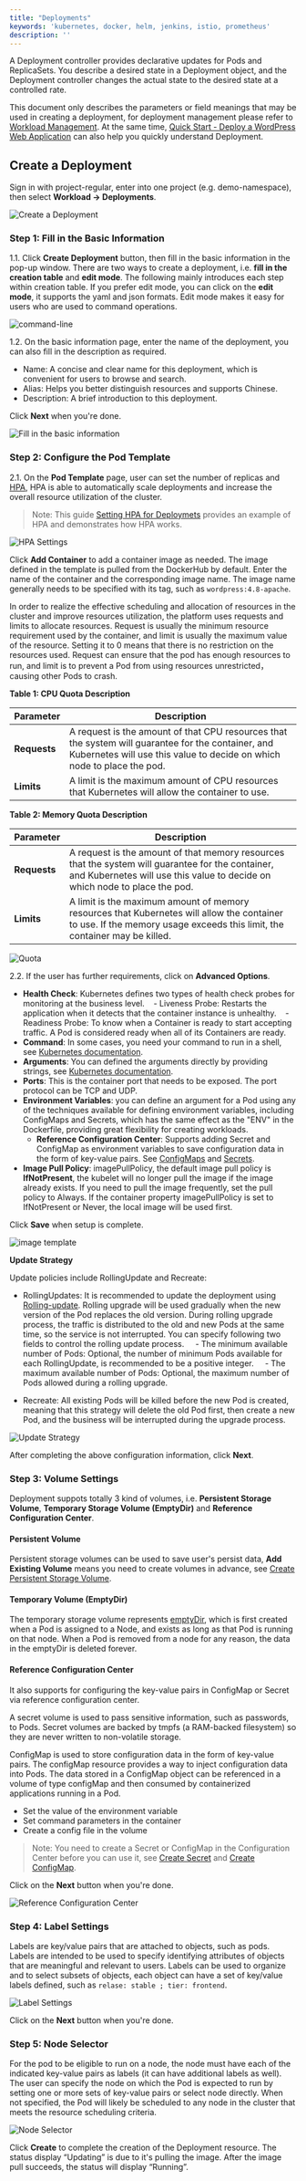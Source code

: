 ```yaml
---
title: "Deployments"
keywords: 'kubernetes, docker, helm, jenkins, istio, prometheus'
description: ''
---
```


A Deployment controller provides declarative updates for Pods and ReplicaSets. You describe a desired state in a Deployment object, and the Deployment controller changes the actual state to the desired state at a controlled rate. 

This document only describes the parameters or field meanings that may be used in creating a deployment, for deployment management please refer to [Workload Management](../../workload/workload-management/). At the same time, [Quick Start - Deploy a WordPress Web Application](../../quick-start/wordpress-deployment/) can also help you quickly understand Deployment.

## Create a Deployment

Sign in with project-regular, enter into one project (e.g. demo-namespace), then select **Workload → Deployments**.

![Create a Deployment](https://pek3b.qingstor.com/kubesphere-docs/png/20190312111041.png)

### Step 1: Fill in the Basic Information

1.1. Click **Create Deployment** button, then fill in the basic information in the pop-up window. There are two ways to create a deployment, i.e. **fill in the creation table** and **edit mode**. The following mainly introduces each step within creation table. If you prefer edit mode, you can click on the **edit mode**, it supports the yaml and json formats. Edit mode makes it easy for users who are used to command operations.

![command-line](https://pek3b.qingstor.com/kubesphere-docs/png/20190311153946.png)

1.2. On the basic information page, enter the name of the deployment, you can also fill in the description as required.

- Name: A concise and clear name for this deployment, which is convenient for users to browse and search.
- Alias: Helps you better distinguish resources and supports Chinese.
- Description: A brief introduction to this deployment.

Click **Next** when you're done.

![Fill in the basic information](https://pek3b.qingstor.com/kubesphere-docs/png/20190311154158.png)

### Step 2: Configure the Pod Template

2.1. On the **Pod Template** page, user can set the number of replicas and [HPA](https://kubernetes.io/docs/tasks/run-application/horizontal-pod-autoscale-walkthrough), HPA is able to automatically scale deployments and increase the overall resource utilization of the cluster. 

> Note: This guide [Setting HPA for Deploymets](../../quick-start/hpa) provides an example of HPA and demonstrates how HPA works.

![HPA Settings](https://pek3b.qingstor.com/kubesphere-docs/png/20190311154740.png)

Click **Add Container** to add a container image as needed. The image defined in the template is pulled from the DockerHub by default. Enter the name of the container and the corresponding image name. The image name generally needs to be specified with its tag, such as `wordpress:4.8-apache`.

In order to realize the effective scheduling and allocation of resources in the cluster and improve resources utilization, the platform uses requests and limits to allocate resources. Request is usually the minimum resource requirement used by the container, and limit is usually the maximum value of the resource. Setting it to 0 means that there is no restriction on the resources used. Request can ensure that the pod has enough resources to run, and limit is to prevent a Pod from using resources unrestricted，causing other Pods to crash.

**Table 1: CPU Quota Description**

|Parameter|Description|
|---|---|
|**Requests**|A request is the amount of that CPU resources that the system will guarantee for the container, and Kubernetes will use this value to decide on which node to place the pod.  |
|**Limits**|A limit is the maximum amount of CPU resources that Kubernetes will allow the container to use.  |

**Table 2: Memory Quota Description**

|Parameter|Description|
|---|---|
|**Requests**|A request is the amount of that memory resources that the system will guarantee for the container, and Kubernetes will use this value to decide on which node to place the pod. |
|**Limits**|A limit is the maximum amount of memory resources that Kubernetes will allow the container to use. If the memory usage exceeds this limit, the container may be killed. |

![Quota](https://pek3b.qingstor.com/kubesphere-docs/png/20190312205428.png)

2.2. If the user has further requirements, click on **Advanced Options**.

- **Health Check**: Kubernetes defines two types of health check probes for monitoring at the business level. 
   - Liveness Probe: Restarts the application when it detects that the container instance is unhealthy.
   - Readiness Probe: To know when a Container is ready to start accepting traffic. A Pod is considered ready when all of its Containers are ready. 
- **Command**: In some cases, you need your command to run in a shell, see [Kubernetes documentation](https://kubernetes.io/docs/tasks/inject-data-application/define-command-Argument-container/#run-a-command-in-a-shell).
- **Arguments**: You can defined the arguments directly by providing strings, see [Kubernetes documentation](https://kubernetes.io/docs/tasks/inject-data-application/define-command-argument-container/).
- **Ports**: This is the container port that needs to be exposed. The port protocol can be TCP and UDP.
- **Environment Variables**: you can define an argument for a Pod using any of the techniques available for defining environment variables, including ConfigMaps and Secrets, which has the same effect as the "ENV" in the Dockerfile, providing great flexibility for creating workloads.
    - **Reference Configuration Center**: Supports adding Secret and ConfigMap as environment variables to save configuration data in the form of key-value pairs. See [ConfigMaps](../../configuration/configmaps) and [Secrets](../../configuration/secrets).
- **Image Pull Policy**: imagePullPolicy, the default image pull policy is **IfNotPresent**, the kubelet will no longer pull the image if the image already exists. If you need to pull the image frequently, set the pull policy to Always. If the container property imagePullPolicy is set to IfNotPresent or Never, the local image will be used first.

Click **Save** when setup is complete.

![image template](https://pek3b.qingstor.com/kubesphere-docs/png/20190311214334.png)

**Update Strategy**

Update policies include RollingUpdate and Recreate:

- RollingUpdates: It is recommended to update the deployment using [Rolling-update](https://kubernetes.io/docs/reference/generated/kubectl/kubectl-commands#rolling-update). Rolling upgrade will be used gradually when the new version of the Pod replaces the old version. During rolling upgrade process, the traffic is distributed to the old and new Pods at the same time, so the service is not interrupted. You can specify following two fields to control the rolling update process.
    - The minimum available number of Pods: Optional, the number of minimum Pods available for each RollingUpdate, is recommended to be a positive integer.
    - The maximum available number of Pods: Optional, the maximum number of Pods allowed during a rolling upgrade.

- Recreate: All existing Pods will be killed before the new Pod is created, meaning that this strategy will delete the old Pod first, then create a new Pod, and the business will be interrupted during the upgrade process.

![Update Strategy](https://pek3b.qingstor.com/kubesphere-docs/png/20190311215456.png)

After completing the above configuration information, click **Next**.

### Step 3: Volume Settings

Deployment suppots totally 3 kind of volumes, i.e. **Persistent Storage Volume**, **Temporary Storage Volume (EmptyDir)** and **Reference Configuration Center**.

#### Persistent Volume

Persistent storage volumes can be used to save user's persist data, **Add Existing Volume** means you need to create volumes in advance, see [Create Persistent Storage Volume](../../storage/pvc). 

#### Temporary Volume (EmptyDir)

The temporary storage volume represents [emptyDir](https://kubernetes.cn/docs/concepts/storage/volumes/#emptydir), which is first created when a Pod is assigned to a Node, and exists as long as that Pod is running on that node. When a Pod is removed from a node for any reason, the data in the emptyDir is deleted forever.

#### Reference Configuration Center

It also supports for configuring the key-value pairs ​​in ConfigMap or Secret via reference configuration center.

A secret volume is used to pass sensitive information, such as passwords, to Pods. Secret volumes are backed by tmpfs (a RAM-backed filesystem) so they are never written to non-volatile storage. 

ConfigMap is used to store configuration data in the form of key-value pairs. The configMap resource provides a way to inject configuration data into Pods. The data stored in a ConfigMap object can be referenced in a volume of type configMap and then consumed by containerized applications running in a Pod.

- Set the value of the environment variable
- Set command parameters in the container
- Create a config file in the volume

> Note: You need to create a Secret or ConfigMap in the Configuration Center before you can use it, see [Create Secret](../../configuration/secrets/#Create-secret) and [Create ConfigMap](../../configuration/configmaps).

Click on the **Next** button when you're done.

![Reference Configuration Center](https://pek3b.qingstor.com/kubesphere-docs/png/20190312101454.png)

### Step 4: Label Settings

Labels are key/value pairs that are attached to objects, such as pods. Labels are intended to be used to specify identifying attributes of objects that are meaningful and relevant to users. Labels can be used to organize and to select subsets of objects, each object can have a set of key/value labels defined, such as `relase: stable ; tier: frontend`.

![Label Settings](https://pek3b.qingstor.com/kubesphere-docs/png/20190312102359.png)

Click on the **Next** button when you're done.

### Step 5: Node Selector

For the pod to be eligible to run on a node, the node must have each of the indicated key-value pairs as labels (it can have additional labels as well). The user can specify the node on which the Pod is expected to run by setting one or more sets of key-value pairs or select node directly. When not specified, the Pod will likely be scheduled to any node in the cluster that meets the resource scheduling criteria.

![Node Selector](https://pek3b.qingstor.com/kubesphere-docs/png/20190312102641.png)

Click **Create** to complete the creation of the Deployment resource. The status display “Updating” is due to it's pulling the image. After the image pull succeeds, the status will display “Running”.